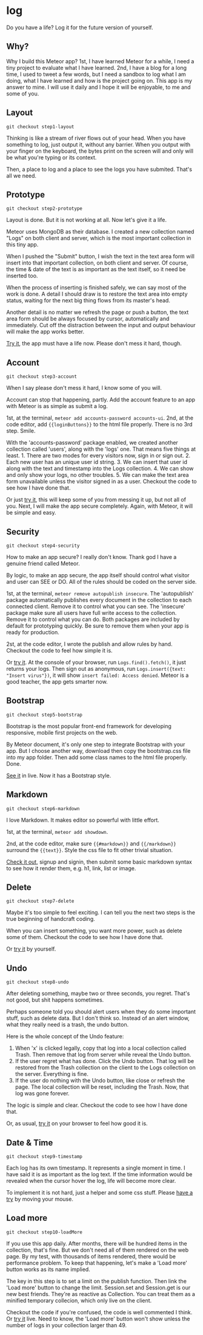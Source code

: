 log
===

Do you have a life? Log it for the future version of yourself.

## Why?

Why I build this Meteor app? 1st, I have learned Meteor for a while, I need a tiny project to evaluate what I have learned. 2nd, I have a blog for a long time, I used to tweet a few words, but I need a sandbox to log what I am doing, what I have learned and how is the project going on. This app is my answer to mine. I will use it daily and I hope it will be enjoyable, to me and some of you.

## Layout

`git checkout step1-layout`

Thinking is like a stream of river flows out of your head. When you have something to log, just output it, without any barrier. When you output with your finger on the keyboard, the bytes print on the screen will and only will be what you're typing or its context.

Then, a place to log and a place to see the logs you have submited. That's all we need.

## Prototype

`git checkout step2-prototype`

Layout is done. But it is not working at all. Now let's give it a life.

Meteor uses MongoDB as their database. I created a new collection named "Logs" on both client and server, which is the most important collection in this tiny app.

When I pushed the "Submit" button, I wish the text in the text area form will insert into that important collection, on both client and server. Of course, the time & date of the text is as important as the text itself, so it need be inserted too.

When the process of inserting is finished safely, we can say most of the work is done. A detail I should draw is to restore the text area into empty status, waiting for the next big thing flows from its master's head.
    
Another detail is no matter we refresh the page or push a button, the text area form should be always focused by cursor, automatically and immediately. Cut off the distraction between the input and output behaviour will make the app works better.

[Try it](http://log-step2-prototype.meteor.com), the app must have a life now. Please don't mess it hard, though.

## Account

`git checkout step3-account`

When I say please don't mess it hard, I know some of you will.

Account can stop that happening, partly. Add the account feature to an app with Meteor is as simple as submit a log.

1st, at the terminal, `meteor add accounts-password accounts-ui`. 2nd, at the code editor, add `{{loginButtons}}` to the html file properly. There is no 3rd step. Smile.

With the 'accounts-password' package enabled, we created another collection called 'users', along with the 'logs' one. That means five things at least. 1. There are two modes for every visitors now, sign in or sign out. 2. Each new user has an unique user id string. 3. We can insert that user id along with the text and timestamp into the Logs collection. 4. We can show and only show your logs, no other troubles. 5. We can make the text area form unavailable unless the visitor signed in as a user. Checkout the code to see how I have done that.

Or just [try it](http://log-step3-account.meteor.com), this will keep some of you from messing it up, but not all of you. Next, I will make the app secure completely. Again, with Meteor, it will be simple and easy.

## Security

`git checkout step4-security`

How to make an app secure? I really don't know. Thank god I have a genuine friend called Meteor.

By logic, to make an app secure, the app itself should control what visitor and user can SEE or DO. All of the rules should be coded on the server side.

1st, at the terminal, `meteor remove autopublish insecure`. The 'autopublish' package automatically publishes every document in the collection to each connected client. Remove it to control what you can see. The 'insecure' package make sure all users have full write access to the collection. Remove it to control what you can do. Both packages are included by default for prototyping quickly. Be sure to remove them when your app is ready for production.

2st, at the code editor, I wrote the publish and allow rules by hand. Checkout the code to feel how simple it is.

Or [try it](http://log-step4-security.meteor.com). At the console of your browser, run `Logs.find().fetch()`, it just returns your logs. Then sign out as anonymous, run `Logs.insert({text: "Insert virus"})`, it will show `insert failed: Access denied`. Meteor is a good teacher, the app gets smarter now.

## Bootstrap

`git checkout step5-bootstrap`

Bootstrap is the most popular front-end framework for developing responsive, mobile first projects on the web.

By Meteor document, it's only one step to integrate Bootstrap with your app. But I choose another way, download then copy the bootstrap.css file into my app folder. Then add some class names to the html file properly. Done.

[See it](http://log-step5-bootstrap.meteor.com) in live. Now it has a Bootstrap style.

## Markdown

`git checkout step6-markdown`

I love Markdown. It makes editor so powerful with little effort.

1st, at the terminal, `meteor add showdown`.

2nd, at the code editor, make sure `{{#markdown}}` and `{{/markdown}}` surround the `{{text}}`. Style the css file to fit other trivial situation.

[Check it out](http://log-step6-markdown.meteor.com), signup and signin, then submit some basic markdown syntax to see how it render them, e.g. h1, link, list or image.

## Delete

`git checkout step7-delete`

Maybe it's too simple to feel exciting. I can tell you the next two steps is the true beginning of handcraft coding.

When you can insert something, you want more power, such as delete some of them. Checkout the code to see how I have done that.

Or [try it](http://log-step7-delete.meteor.com) by yourself.

## Undo

`git checkout step8-undo`

After deleting something, maybe two or three seconds, you regret. That's not good, but shit happens sometimes.

Perhaps someone told you should alert users when they do some important stuff, such as delete data. But I don't think so. Instead of an alert window, what they really need is a trash, the undo button.

Here is the whole concept of the Undo feature:

1. When 'x' is clicked legally, copy that log into a local collection called Trash. Then remove that log from server while reveal the Undo button.
2. If the user regret what has done. Click the Undo button. That log will be restored from the Trash collection on the client to the Logs collection on the server. Everything is fine.
3. If the user do nothing with the Undo button, like close or refresh the page. The local collection will be reset, including the Trash. Now, that log was gone forever.

The logic is simple and clear. Checkout the code to see how I have done that.

Or, as usual, [try it](http://log-step8-undo.meteor.com) on your browser to feel how good it is.

## Date & Time

`git checkout step9-timestamp`

Each log has its own timestamp. It represents a single moment in time. I have said it is as important as the log text. If the time information would be revealed when the cursor hover the log, life will become more clear.

To implement it is not hard, just a helper and some css stuff. Please [have a try](http://log-step9-timestamp.meteor.com) by moving your mouse.

## Load more

`git checkout step10-loadMore`

If you use this app daily. After months, there will be hundred items in the collection, that's fine. But we don't need all of them rendered on the web page. By my test, with thousands of items rendered, there would be performance problem. To keep that happening, let's make a 'Load more' button works as its name implied.

The key in this step is to set a limit on the publish function. Then link the 'Load more' button to change the limit. Session.set and Session.get is our new best friends. They're as reactive as Collection. You can treat them as a minified temporary collecion, which only live on the client.

Checkout the code if you're confused, the code is well commented I think. Or [try it](http://log-step10-loadMore.meteor.com) live. Need to know, the 'Load more' button won't show unless the number of logs in your collection larger than 49.
